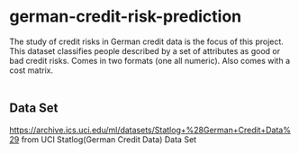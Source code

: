 # german-credit-risk-prediction
The study of credit risks in German credit data is the focus of this project. This dataset classifies people described by a set of attributes as good or bad credit risks. Comes in two formats (one all numeric). Also comes with a cost matrix.
<br><br>
## Data Set
https://archive.ics.uci.edu/ml/datasets/Statlog+%28German+Credit+Data%29
from UCI Statlog(German Credit Data) Data Set
